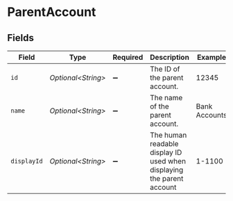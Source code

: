 # ParentAccount


## Fields

| Field                                                                 | Type                                                                  | Required                                                              | Description                                                           | Example                                                               |
| --------------------------------------------------------------------- | --------------------------------------------------------------------- | --------------------------------------------------------------------- | --------------------------------------------------------------------- | --------------------------------------------------------------------- |
| `id`                                                                  | *Optional\<String>*                                                   | :heavy_minus_sign:                                                    | The ID of the parent account.                                         | 12345                                                                 |
| `name`                                                                | *Optional\<String>*                                                   | :heavy_minus_sign:                                                    | The name of the parent account.                                       | Bank Accounts                                                         |
| `displayId`                                                           | *Optional\<String>*                                                   | :heavy_minus_sign:                                                    | The human readable display ID used when displaying the parent account | 1-1100                                                                |